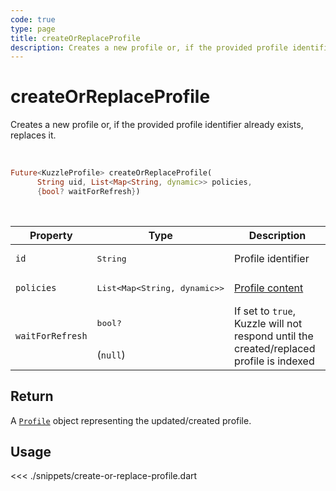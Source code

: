 ```yaml
---
code: true
type: page
title: createOrReplaceProfile
description: Creates a new profile or, if the provided profile identifier already exists, replaces it.
---
```


# createOrReplaceProfile

Creates a new profile or, if the provided profile identifier already exists, replaces it.

<br />

```dart
Future<KuzzleProfile> createOrReplaceProfile(
      String uid, List<Map<String, dynamic>> policies,
      {bool? waitForRefresh})
```

<br />
 
| Property | Type | Description |
| --- | --- | --- |
| `id` | <pre>String</pre> | Profile identifier |
| `policies` | <pre>List<Map<String, dynamic>></pre> | [Profile content](/core/2/guides/main-concepts/permissions#profiles) |
| `waitForRefresh` | <pre>bool?</pre><br />(`null`) | If set to `true`, Kuzzle will not respond until the created/replaced profile is indexed |

## Return

A [`Profile`](/sdk/dart/2/core-classes/profile/introduction) object representing the updated/created profile.

## Usage

<<< ./snippets/create-or-replace-profile.dart
